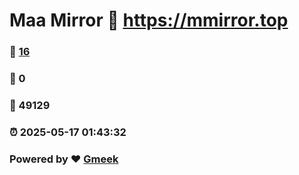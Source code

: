# Maa Mirror :link: https://mmirror.top 
### :page_facing_up: [16](https://mmirror.top/tag.html) 
### :speech_balloon: 0 
### :hibiscus: 49129 
### :alarm_clock: 2025-05-17 01:43:32 
### Powered by :heart: [Gmeek](https://github.com/Meekdai/Gmeek)
